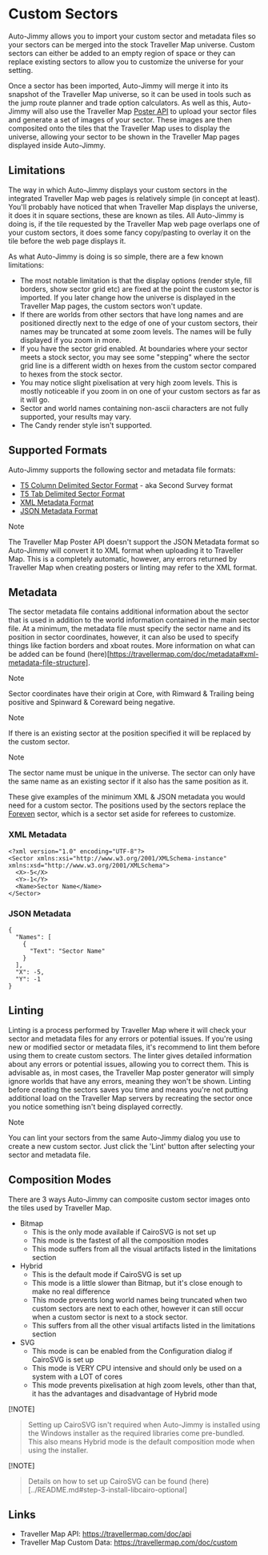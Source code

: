 # Custom Sectors
Auto-Jimmy allows you to import your custom sector and metadata files so your
sectors can be merged into the stock Traveller Map universe. Custom sectors
can either be added to an empty region of space or they can replace existing
sectors to allow you to customize the universe for your setting.

Once a sector has been imported, Auto-Jimmy will merge it into its snapshot of
the Traveller Map universe, so it can be used in tools such as the jump route
planner and trade option calculators. As well as this, Auto-Jimmy will also
use the Traveller Map [Poster API](https://travellermap.com/doc/api) to upload
your sector files and generate a set of images of your sector. These images are
then composited onto the tiles that the Traveller Map uses to display the
universe, allowing your sector to be shown in the Traveller Map pages displayed
inside Auto-Jimmy.

## Limitations
The way in which Auto-Jimmy displays your custom sectors in the integrated
Traveller Map web pages is relatively simple (in concept at least). You'll
probably have noticed that when Traveller Map displays the universe, it does it
in square sections, these are known as tiles. All Auto-Jimmy is doing is, if the
tile requested by the Traveller Map web page overlaps one of your custom
sectors, it does some fancy copy/pasting to overlay it on the tile before the
web page displays it.

As what Auto-Jimmy is doing is so simple, there are a few known limitations:
* The most notable limitation is that the display options (render style, fill
borders, show sector grid etc) are fixed at the point the custom sector is
imported. If you later change how the universe is displayed in the Traveller
Map pages, the custom sectors won't update.
* If there are worlds from other sectors that have long names and are positioned
directly next to the edge of one of your custom sectors, their names may be
truncated at some zoom levels. The names will be fully displayed if you zoom in
more.
* If you have the sector grid enabled. At boundaries where your sector meets
a stock sector, you may see some "stepping" where the sector grid line is a
different width on hexes from the custom sector compared to hexes from the
stock sector.
* You may notice slight pixelisation at very high zoom levels. This is mostly
noticeable if you zoom in on one of your custom sectors as far as it will go.
* Sector and world names containing non-ascii characters are not fully
supported, your results may vary.
* The Candy render style isn't supported.

## Supported Formats
Auto-Jimmy supports the following sector and metadata file formats:
* [T5 Column Delimited Sector Format](https://travellermap.com/doc/fileformats#t5-column-delimited-format) - aka Second Survey format
* [T5 Tab Delimited Sector Format](https://travellermap.com/doc/fileformats#t5tab)
* [XML Metadata Format](https://travellermap.com/doc/metadata#xml-metadata-file-structure)
* [JSON Metadata Format](https://travellermap.com/doc/api#metadata-retrieve-metadata-for-a-sector)

> [!NOTE]
> The Traveller Map Poster API doesn't support the JSON Metadata format so
> Auto-Jimmy will convert it to XML format when uploading it to Traveller Map.
> This is a completely automatic, however, any errors returned by Traveller Map
> when creating posters or linting may refer to the XML format.

## Metadata
The sector metadata file contains additional information about the sector that
is used in addition to the world information contained in the main sector file.
At a minimum, the metadata file must specify the sector name and its position in
sector coordinates, however, it can also be used to specify things like faction
borders and xboat routes. More information on what can be added can be found
(here)[https://travellermap.com/doc/metadata#xml-metadata-file-structure].

> [!NOTE]
> Sector coordinates have their origin at Core, with Rimward & Trailing being
> positive and Spinward & Coreward being negative.

> [!NOTE]
> If there is an existing sector at the position specified it will be replaced
> by the custom sector.

> [!NOTE]
> The sector name must be unique in the universe. The sector can only have the
> same name as an existing sector if it also has the same position as it.

These give examples of the minimum XML & JSON metadata you would need for a
custom sector. The positions used by the sectors replace the [Foreven](https://wiki.travellerrpg.com/Foreven_Sector)
sector, which is a sector set aside for referees to customize.

### XML Metadata
```
<?xml version="1.0" encoding="UTF-8"?>
<Sector xmlns:xsi="http://www.w3.org/2001/XMLSchema-instance" xmlns:xsd="http://www.w3.org/2001/XMLSchema">
  <X>-5</X>
  <Y>-1</Y>
  <Name>Sector Name</Name>
</Sector>
```

### JSON Metadata
```
{
  "Names": [
    {
      "Text": "Sector Name"
    }
  ],
  "X": -5,
  "Y": -1
}
```

## Linting
Linting is a process performed by Traveller Map where it will check your sector
and metadata files for any errors or potential issues.
If you're using new or modified sector or metadata files, it's recommend to lint
them before using them to create custom sectors. The linter gives detailed
information about any errors or potential issues, allowing you to correct them.
This is advisable as, in most cases, the Traveller Map poster generator will
simply ignore worlds that have any errors, meaning they won't be shown. Linting
before creating the sectors saves you time and means you're not putting additional
load on the Traveller Map servers by recreating the sector once you notice
something isn't being displayed correctly.

> [!NOTE]
> You can lint your sectors from the same Auto-Jimmy dialog you use to create a
> new custom sector. Just click the 'Lint' button after selecting your sector
> and metadata file.

## Composition Modes
There are 3 ways Auto-Jimmy can composite custom sector images onto the tiles
used by Traveller Map.

* Bitmap
  * This is the only mode available if CairoSVG is not set up
  * This mode is the fastest of all the composition modes
  * This mode suffers from all the visual artifacts listed in the limitations
  section
* Hybrid
  * This is the default mode if CairoSVG is set up
  * This mode is a little slower than Bitmap, but it's close enough to make no
  real difference
  * This mode prevents long world names being truncated when two custom
  sectors are next to each other, however it can still occur when a custom
  sector is next to a stock sector.
  * This suffers from all the other visual artifacts listed in the limitations
  section
* SVG
  * This mode is can be enabled from the Configuration dialog if CairoSVG is set
  up
  * This mode is VERY CPU intensive and should only be used on a system with a
  LOT of cores
  * This mode prevents pixelisation at high zoom levels, other than that, it has
  the advantages and disadvantage of Hybrid mode

[!NOTE]
> Setting up CairoSVG isn't required when Auto-Jimmy is installed using the
> Windows installer as the required libraries come pre-bundled. This also
> means Hybrid mode is the default composition mode when using the installer.

[!NOTE]
> Details on how to set up CairoSVG can be found (here)[../README.md#step-3-install-libcairo-optional]

## Links
* Traveller Map API: https://travellermap.com/doc/api
* Traveller Map Custom Data: https://travellermap.com/doc/custom